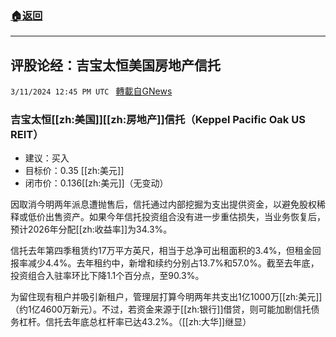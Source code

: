 ###  [:house:返回](README.md)
---


## 评股论经：吉宝太恒美国房地产信托
`3/11/2024 12:45 PM UTC ` [轉載自GNews](https://gnews.org/articles/2384491)

### 吉宝太恒[[zh:美国]][[zh:房地产]]信托（Keppel Pacific Oak US REIT）
* 建议：买入
* 目标价：0.35 [[zh:美元]]
* 闭市价：0.136[[zh:美元]]（无变动）

因取消今明两年派息遭抛售后，信托通过内部挖掘为支出提供资金，以避免股权稀释或低价出售资产。如果今年信托投资组合没有进一步重估损失，当业务恢复后，预计2026年分配[[zh:收益率]]为34.3%。

信托去年第四季租赁约17万平方英尺，相当于总净可出租面积的3.4%，但租金回报率减少4.4%。去年租约中，新增和续约分别占13.7%和57.0%。截至去年底，投资组合入驻率环比下降1.1个百分点，至90.3%。

为留住现有租户并吸引新租户，管理层打算今明两年共支出1亿1000万[[zh:美元]]（约1亿4600万新元）。不过，若资金来源于[[zh:银行]]借贷，则可能加剧信托债务杠杆。信托去年底总杠杆率已达43.2%。（[[zh:大华]]继显）
